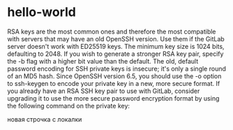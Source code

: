# hello-world
RSA keys are the most common ones and therefore the most compatible with
servers that may have an old OpenSSH version. Use them if the GitLab server
doesn't work with ED25519 keys.
The minimum key size is 1024 bits, defaulting to 2048. If you wish to generate a
stronger RSA key pair, specify the -b flag with a higher bit value than the
default.
The old, default password encoding for SSH private keys is
insecure;
it's only a single round of an MD5 hash. Since OpenSSH version 6.5, you should
use the -o option to ssh-keygen to encode your private key in a new, more
secure format.
If you already have an RSA SSH key pair to use with GitLab, consider upgrading it
to use the more secure password encryption format by using the following command
on the private key:


новая строчка с локалки